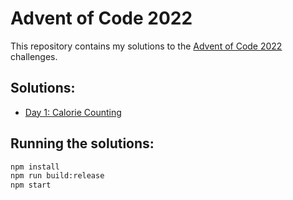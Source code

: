 Advent of Code 2022
===================

This repository contains my solutions to the [Advent of Code 2022](https://adventofcode.com/2022) challenges.

Solutions:
----------

* [Day 1: Calorie Counting](src/day01)

Running the solutions:
----------------------

```bash
npm install
npm run build:release
npm start
```
